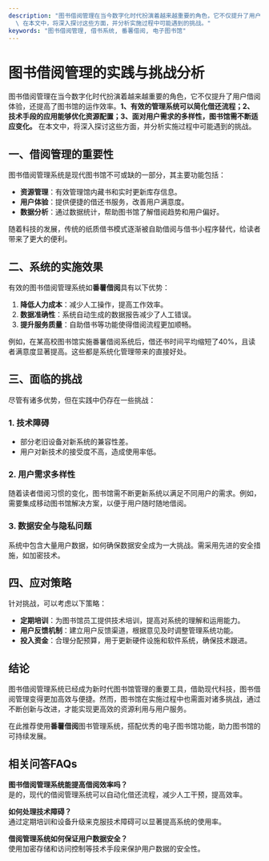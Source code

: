 ```yaml
---
description: "图书借阅管理在当今数字化时代扮演着越来越重要的角色，它不仅提升了用户借阅体验，还提高了图书馆的运作效率。**1、有效的管理系统可以简化借还流程；2、技术手段的应用能够优化资源配置；3、面对用户需求的多样性，图书馆需不断适应变化。**\
  \ 在本文中，将深入探讨这些方面，并分析实施过程中可能遇到的挑战。"
keywords: "图书借阅管理, 借书系统, 番薯借阅, 电子图书馆"
---
```

# 图书借阅管理的实践与挑战分析

图书借阅管理在当今数字化时代扮演着越来越重要的角色，它不仅提升了用户借阅体验，还提高了图书馆的运作效率。**1、有效的管理系统可以简化借还流程；2、技术手段的应用能够优化资源配置；3、面对用户需求的多样性，图书馆需不断适应变化。** 在本文中，将深入探讨这些方面，并分析实施过程中可能遇到的挑战。

## 一、借阅管理的重要性

图书借阅管理系统是现代图书馆不可或缺的一部分，其主要功能包括：

- **资源管理**：有效管理馆内藏书和实时更新库存信息。
- **用户体验**：提供便捷的借还书服务，改善用户满意度。
- **数据分析**：通过数据统计，帮助图书馆了解借阅趋势和用户偏好。

随着科技的发展，传统的纸质借书模式逐渐被自助借阅与借书小程序替代，给读者带来了更大的便利。

## 二、系统的实施效果

有效的图书借阅管理系统如**番薯借阅**具有以下优势：

1. **降低人力成本**：减少人工操作，提高工作效率。
2. **数据准确性**：系统自动生成的数据报告减少了人工错误。
3. **提升服务质量**：自助借书等功能使得借阅流程更加顺畅。

例如，在某高校图书馆实施番薯借阅系统后，借还书时间平均缩短了40%，且读者满意度显著提高。这些都是系统化管理带来的直接好处。

## 三、面临的挑战

尽管有诸多优势，但在实践中仍存在一些挑战：

### 1. 技术障碍

- 部分老旧设备对新系统的兼容性差。
- 用户对新技术的接受度不高，造成使用率低。

### 2. 用户需求多样性

随着读者借阅习惯的变化，图书馆需不断更新系统以满足不同用户的需求。例如，需要集成移动图书馆解决方案，以便于用户随时随地借阅。

### 3. 数据安全与隐私问题

系统中包含大量用户数据，如何确保数据安全成为一大挑战。需采用先进的安全措施，如加密技术。

## 四、应对策略

针对挑战，可以考虑以下策略：

- **定期培训**：为图书馆员工提供技术培训，提高对系统的理解和运用能力。
- **用户反馈机制**：建立用户反馈渠道，根据意见及时调整管理系统功能。
- **投入资金**：合理分配预算，用于更新硬件设施和软件系统，确保技术跟进。

## 结论

图书借阅管理系统已经成为新时代图书馆管理的重要工具，借助现代科技，图书借阅管理变得更加高效与便捷。然而，图书馆在实施过程中也需面对诸多挑战，通过不断创新与改进，才能实现更高效的资源利用与用户服务。

在此推荐使用**番薯借阅**图书管理系统，搭配优秀的电子图书馆功能，助力图书馆的可持续发展。

## 相关问答FAQs
**图书借阅管理系统能提高借阅效率吗？**  
是的，现代的借阅管理系统可以自动化借还流程，减少人工干预，提高效率。

**如何处理技术障碍？**  
通过定期培训和设备升级来克服技术障碍可以显著提高系统的使用率。

**借阅管理系统如何保证用户数据安全？**  
使用加密存储和访问控制等技术手段来保护用户数据的安全性。
